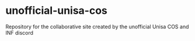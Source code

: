 # unofficial-unisa-cos
Repository for the collaborative site created by the unofficial Unisa COS and INF discord
